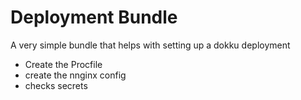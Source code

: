 # Deployment Bundle

A very simple bundle that helps with setting up a dokku deployment

* Create the Procfile
* create the nnginx config
* checks secrets 

